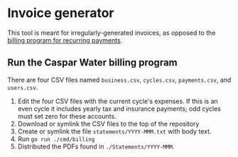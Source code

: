 # Invoice generator

This tool is meant for irregularly-generated invoices, as opposed to
the [billing program for recurring payments](../billing/README.md).

## Run the Caspar Water billing program

There are four CSV files named `business.csv`, `cycles.csv`, `payments.csv`, and `users.csv`.

1. Edit the four CSV files with the current cycle's expenses.  If this is an even cycle it includes yearly tax and insurance payments; odd cycles must set zero for these accounts.
2. Download or symlink the CSV files to the top of the repository
3. Create or symlink the file `statements/YYYY-MMM.txt` with body text.
4. Run `go run ./cmd/billing`
5. Distributed the PDFs found in `./Statements/YYYY-MMM`.
